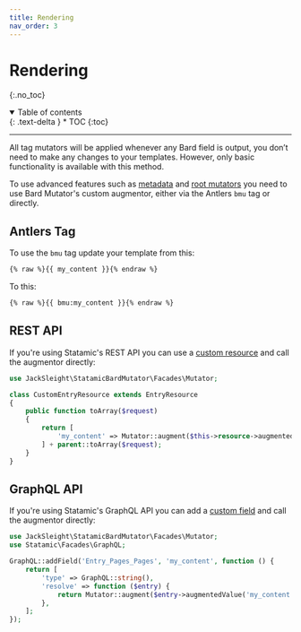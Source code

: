 ```yaml
---
title: Rendering
nav_order: 3
---
```


# Rendering
{:.no_toc}

<details open markdown="block">
  <summary>
      Table of contents
  </summary>
  {: .text-delta }
* TOC
{:toc}
</details>

---

All tag mutators will be applied whenever any Bard field is output, you don’t need to make any changes to your templates. However, only basic functionality is available with this method.

To use advanced features such as [metadata](mutators.html#metadata) and [root mutators](mutators.html#root-mutators) you need to use Bard Mutator's custom augmentor, either via the Antlers `bmu` tag or directly.

## Antlers Tag

To use the `bmu` tag update your template from this:

```html
{% raw %}{{ my_content }}{% endraw %}
```

To this:

```html
{% raw %}{{ bmu:my_content }}{% endraw %}
```

## REST API

If you're using Statamic's REST API you can use a [custom resource](https://statamic.dev/rest-api#customizing-resources) and call the augmentor directly:

```php
use JackSleight\StatamicBardMutator\Facades\Mutator;

class CustomEntryResource extends EntryResource
{
    public function toArray($request)
    {
        return [
            'my_content' => Mutator::augment($this->resource->augmentedValue('my_content')),
        ] + parent::toArray($request);
    }
}
```

## GraphQL API

If you're using Statamic's GraphQL API you can add a [custom field](https://statamic.dev/graphql#custom-fields) and call the augmentor directly:

```php
use JackSleight\StatamicBardMutator\Facades\Mutator;
use Statamic\Facades\GraphQL;

GraphQL::addField('Entry_Pages_Pages', 'my_content', function () {
    return [
        'type' => GraphQL::string(),
        'resolve' => function ($entry) {
            return Mutator::augment($entry->augmentedValue('my_content'));
        },
    ];
});
```